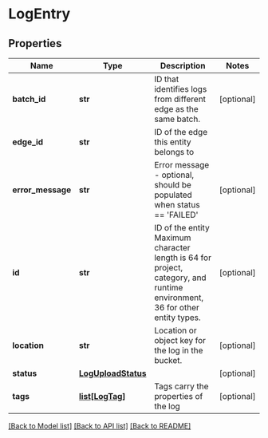 # LogEntry

## Properties
Name | Type | Description | Notes
------------ | ------------- | ------------- | -------------
**batch_id** | **str** | ID that identifies logs from different edge as the same batch. | [optional] 
**edge_id** | **str** | ID of the edge this entity belongs to | 
**error_message** | **str** | Error message - optional, should be populated when status &#x3D;&#x3D; &#x27;FAILED&#x27; | [optional] 
**id** | **str** | ID of the entity Maximum character length is 64 for project, category, and runtime environment, 36 for other entity types. | [optional] 
**location** | **str** | Location or object key for the log in the bucket. | [optional] 
**status** | [**LogUploadStatus**](LogUploadStatus.md) |  | [optional] 
**tags** | [**list[LogTag]**](LogTag.md) | Tags carry the properties of the log | [optional] 

[[Back to Model list]](../README.md#documentation-for-models) [[Back to API list]](../README.md#documentation-for-api-endpoints) [[Back to README]](../README.md)

